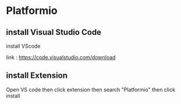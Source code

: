 # Platformio
## install Visual Studio Code
install VScode 

link : https://code.visualstudio.com/download
## install Extension 
Open VS code then click extension then search "Platformio"
then click install

  
